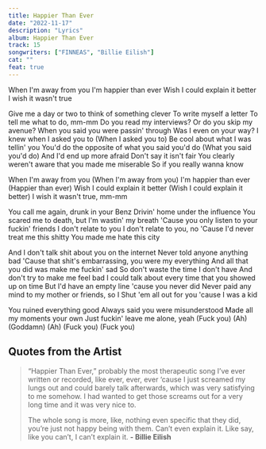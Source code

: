 ```yaml
---
title: Happier Than Ever
date: "2022-11-17"
description: "Lyrics"
album: Happier Than Ever
track: 15
songwriters: ["FINNEAS", "Billie Eilish"]
cat: ""
feat: true
---
```


<p className="chorus">
When I'm away from you
I'm happier than ever
Wish I could explain it better
I wish it wasn't true
</p>
<p className="verse-one">
Give me a day or two to think of something clever
To write myself a letter
To tell me what to do, mm-mm
Do you read my interviews?
Or do you skip my avenue?
When you said you were passin' through
Was I even on your way?
I knew when I asked you to (When I asked you to)
Be cool about what I was tellin' you
You'd do the opposite of what you said you'd do (What you said you'd do)
And I'd end up more afraid
Don't say it isn't fair
You clearly weren't aware that you made me miserable
So if you really wanna know
</p>
<p className="chorus">
When I'm away from you (When I'm away from you)
I'm happier than ever (Happier than ever)
Wish I could explain it better (Wish I could explain it better)
I wish it wasn't true, mm-mm
</p>
<p className="verse-two">
You call me again, drunk in your Benz
Drivin' home under the influence
You scared me to death, but I'm wastin' my breath
'Cause you only listen to your fuckin' friends
I don't relate to you
I don't relate to you, no
'Cause I'd never treat me this shitty
You made me hate this city
</p>
<p className="verse-three">
And I don't talk shit about you on the internet
Never told anyone anything bad
'Cause that shit's embarrassing, you were my everything
And all that you did was make me fuckin' sad
So don't waste the time I don't have
And don't try to make me feel bad
I could talk about every time that you showed up on time
But I'd have an empty line 'cause you never did
Never paid any mind to my mother or friends, so I
Shut 'em all out for you 'cause I was a kid
</p>
<p className="outro">
You ruined everything good
Always said you were misunderstood
Made all my moments your own
Just fuckin' leave me alone, yeah (Fuck you)
(Ah)
(Goddamn)
(Ah)
(Fuck you)
(Fuck you)
</p>

## Quotes from the Artist

<blockquote>
“Happier Than Ever,” probably the most therapeutic song I’ve ever written or recorded, like ever, ever, ever ‘cause I just screamed my lungs out and could barely talk afterwards, which was very satisfying to me somehow. I had wanted to get those screams out for a very long time and it was very nice to.

The whole song is more, like, nothing even specific that they did, you’re just not happy being with them. Can’t even explain it. Like say, like you can’t, I can’t explain it.
<b>- Billie Eilish</b>

</blockquote>

